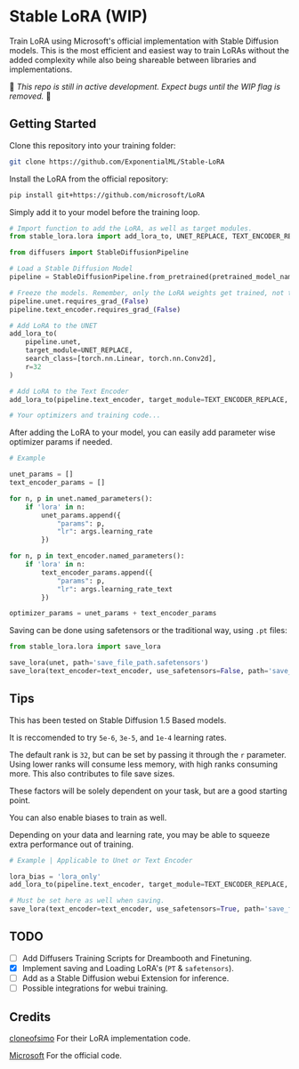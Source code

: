 # Stable LoRA (WIP)
Train LoRA using Microsoft's official implementation with Stable Diffusion models.
This is the most efficient and easiest way to train LoRAs without the added complexity while also being shareable between libraries and implementations. 

🚧 *This repo is still in active development. Expect bugs until the *WIP* flag is removed.* 🚧

## Getting Started

Clone this repository into your training folder:

```bash
git clone https://github.com/ExponentialML/Stable-LoRA
```

Install the LoRA from the official repository:

```bash
pip install git+https://github.com/microsoft/LoRA
```

Simply add it to your model before the training loop.

```python
# Import function to add the LoRA, as well as target modules.
from stable_lora.lora import add_lora_to, UNET_REPLACE, TEXT_ENCODER_REPLACE

from diffusers import StableDiffusionPipeline

# Load a Stable Diffusion Model
pipeline = StableDiffusionPipeline.from_pretrained(pretrained_model_name_or_path)

# Freeze the models. Remember, only the LoRA weights get trained, not the model itself.
pipeline.unet.requires_grad_(False)
pipeline.text_encoder.requires_grad_(False)

# Add LoRA to the UNET
add_lora_to(
    pipeline.unet, 
    target_module=UNET_REPLACE, 
    search_class=[torch.nn.Linear, torch.nn.Conv2d], 
    r=32
)

# Add LoRA to the Text Encoder
add_lora_to(pipeline.text_encoder, target_module=TEXT_ENCODER_REPLACE, r=32)

# Your optimizers and training code...
```

After adding the LoRA to your model, you can easily add parameter wise optimizer params if needed.

```python
# Example

unet_params = []
text_encoder_params = []

for n, p in unet.named_parameters():
    if 'lora' in n:
        unet_params.append({
            "params": p, 
            "lr": args.learning_rate
        })

for n, p in text_encoder.named_parameters():
    if 'lora' in n:
        text_encoder_params.append({
            "params": p, 
            "lr": args.learning_rate_text
        })

optimizer_params = unet_params + text_encoder_params
```

Saving can be done using safetensors or the traditional way, using `.pt` files:

```python
from stable_lora.lora import save_lora

save_lora(unet, path='save_file_path.safetensors')
save_lora(text_encoder=text_encoder, use_safetensors=False, path='save_file_path.pt')

```

## Tips

This has been tested on Stable Diffusion 1.5 Based models.

It is reccomended to try `5e-6`, `3e-5`, and `1e-4` learning rates. 

The default rank is `32`, but can be set by passing it through the `r` parameter. Using lower ranks will consume less memory, with high ranks consuming more. 
This also contributes to file save sizes.

These factors will be solely dependent on your task, but are a good starting point.

You can also enable biases to train as well. 

Depending on your data and learning rate, you may be able to squeeze extra performance out of training.
```python
# Example | Applicable to Unet or Text Encoder

lora_bias = 'lora_only'
add_lora_to(pipeline.text_encoder, target_module=TEXT_ENCODER_REPLACE, r=32, lora_bias=lora_bias)

# Must be set here as well when saving.
save_lora(text_encoder=text_encoder, use_safetensors=True, path='save_file_path.pt', lora_bias=lora_bias)
```

## TODO
- [ ] Add Diffusers Training Scripts for Dreambooth and Finetuning.
- [x] Implement saving and Loading LoRA's (`PT` & `safetensors`).
- [ ] Add as a Stable Diffusion webui Extension for inference.
- [ ] Possible integrations for webui training.

## Credits
[cloneofsimo](https://github.com/cloneofsimo/lora) For their LoRA implementation code.

[Microsoft](https://github.com/microsoft/LoRA) For the official code.
